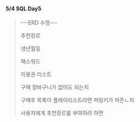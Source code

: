#### 5/4 SQL Day5

> ---ERD 수정---
>
> 추천장르 
>
> 생년월일
>
> 패스워드
>
> 이용권 리스트
>
> 구매 장바구니가 없어도 되는지
>
> 구매후 목록이 플레이리스트라면 퍼링키가 마즌ㄴ지
>
> 사용자에게 추천장르를 부여하려 하면 

